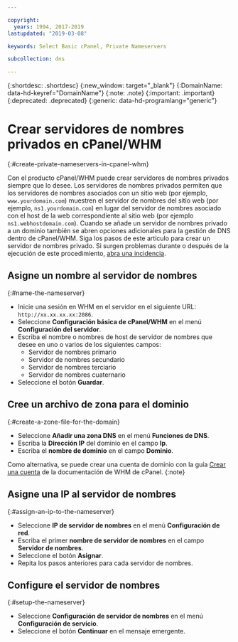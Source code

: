 ```yaml
---

copyright:
  years: 1994, 2017-2019
lastupdated: "2019-03-08"

keywords: Select Basic cPanel, Private Nameservers

subcollection: dns

---
```



{:shortdesc: .shortdesc}
{:new_window: target="_blank"}
{:DomainName: data-hd-keyref="DomainName"}
{:note: .note}
{:important: .important}
{:deprecated: .deprecated}
{:generic: data-hd-programlang="generic"}

# Crear servidores de nombres privados en cPanel/WHM
{:#create-private-nameservers-in-cpanel-whm}

Con el producto cPanel/WHM puede crear servidores de nombres privados siempre que lo desee. Los servidores de nombres privados permiten que los servidores de nombres asociados con un sitio web (por ejemplo, `www.yourdomain.com`) muestren el servidor de nombres del sitio web (por ejemplo, `ns1.yourdomain.com`) en lugar del servidor de nombres asociado con el host de la web correspondiente al sitio web (por ejemplo `ns1.webhostdomain.com`). Cuando se añade un servidor de nombres privado a un dominio también se abren opciones adicionales para la gestión de DNS dentro de cPanel/WHM. Siga los pasos de este artículo para crear un servidor de nombres privado. Si surgen problemas durante o después de la ejecución de este procedimiento, [abra una incidencia](/docs/get-support?topic=get-support-getting-customer-support).

## Asigne un nombre al servidor de nombres
{:#name-the-nameserver}

* Inicie una sesión en WHM en el servidor en el siguiente URL: `http://xx.xx.xx.xx:2086`.
* Seleccione **Configuración básica de cPanel/WHM** en el menú **Configuración del servidor**.
* Escriba el nombre o nombres de host de servidor de nombres que desee en uno o varios de los siguientes campos:
  * Servidor de nombres primario
  * Servidor de nombres secundario
  * Servidor de nombres terciario
  * Servidor de nombres cuaternario
* Seleccione el botón **Guardar**.

## Cree un archivo de zona para el dominio
{:#create-a-zone-file-for-the-domain}

* Seleccione **Añadir una zona DNS** en el menú **Funciones de DNS**.
* Escriba la **Dirección IP** del dominio en el campo **Ip**.
* Escriba el **nombre de dominio** en el campo **Dominio**.

Como alternativa, se puede crear una cuenta de dominio con la guía [Crear una cuenta](https://docs.cpanel.net/display/70Docs/Create+a+New+Account) de la documentación de WHM de cPanel.
{:note}

## Asigne una IP al servidor de nombres
{:#assign-an-ip-to-the-nameserver}

* Seleccione **IP de servidor de nombres** en el menú **Configuración de red**.
* Escriba el primer **nombre de servidor de nombres** en el campo **Servidor de nombres**.
* Seleccione el botón **Asignar**.
* Repita los pasos anteriores para cada servidor de nombres.

## Configure el servidor de nombres
{:#setup-the-nameserver}

* Seleccione **Configuración de servidor de nombres** en el menú **Configuración de servicio**.
* Seleccione el botón **Continuar** en el mensaje emergente.
